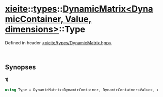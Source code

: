 # [xieite](../../../../../xieite.md)\:\:[types](../../../../../types.md)\:\:[DynamicMatrix\<DynamicContainer, Value, dimensions\>](../../../DynamicMatrix.md)\:\:Type
Defined in header [<xieite/types/DynamicMatrix.hpp>](../../../../../../include/xieite/types/DynamicMatrix.hpp)

&nbsp;

## Synopses
#### 1)
```cpp
using Type = DynamicMatrix<DynamicContainer, DynamicContainer<Value>, dimensions - 1>::Type;
```
